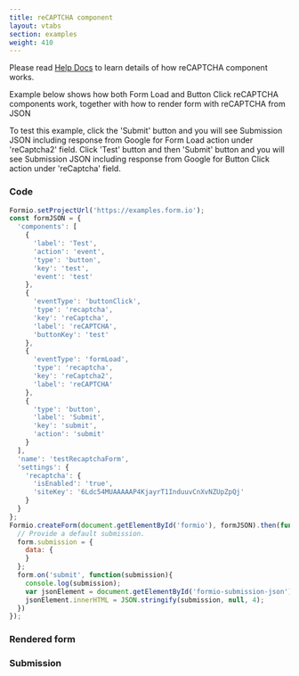 ```yaml
---
title: reCAPTCHA component
layout: vtabs
section: examples
weight: 410
---
```


Please read <a href="https://help.form.io/userguide/form-components/#recaptcha" target="_blank">Help Docs</a> to learn details of how reCAPTCHA component works.

Example below shows how both Form Load and Button Click reCAPTCHA components work, together with how to render form with reCAPTCHA from JSON

To test this example, click the 'Submit' button and you will see Submission JSON including response from Google for Form Load action under 'reCaptcha2' field. Click 'Test' button and then 'Submit' button and you will see Submission JSON including response from Google for Button Click action under 'reCaptcha' field.

### Code

```js
Formio.setProjectUrl('https://examples.form.io');
const formJSON = {
  'components': [
    {
      'label': 'Test',
      'action': 'event',
      'type': 'button',
      'key': 'test',
      'event': 'test'
    },
    {
      'eventType': 'buttonClick',
      'type': 'recaptcha',
      'key': 'reCaptcha',
      'label': 'reCAPTCHA',
      'buttonKey': 'test'
    },
    {
      'eventType': 'formLoad',
      'type': 'recaptcha',
      'key': 'reCaptcha2',
      'label': 'reCAPTCHA'
    },
    {
      'type': 'button',
      'label': 'Submit',
      'key': 'submit',
      'action': 'submit'
    }
  ],
  'name': 'testRecaptchaForm',
  'settings': {
    'recaptcha': {
      'isEnabled': 'true',
      'siteKey': '6Ldc54MUAAAAAP4KjayrT1InduuvCnXvNZUpZpQj'
    }
  }
};
Formio.createForm(document.getElementById('formio'), formJSON).then(function(form) {
  // Provide a default submission.
  form.submission = {
    data: {
    }
  };
  form.on('submit', function(submission){
    console.log(submission);
    var jsonElement = document.getElementById('formio-submission-json');
    jsonElement.innerHTML = JSON.stringify(submission, null, 4);
  })
});
````

### Rendered form
<div class='card card-body bg-light'>
  <div id='formio'></div>
</div>

### Submission 
<div class='card card-body bg-light'>
  <pre id='formio-submission-json'></pre>
</div>
<script type='text/javascript'>
Formio.setProjectUrl('https://examples.form.io');
const formJSON = {
  'components': [
    {
      'label': 'Test',
      'action': 'event',
      'type': 'button',
      'key': 'test',
      'event': 'test'
    },
    {
      'eventType': 'buttonClick',
      'type': 'recaptcha',
      'key': 'reCaptcha',
      'label': 'reCAPTCHA',
      'buttonKey': 'test'
    },
    {
      'eventType': 'formLoad',
      'type': 'recaptcha',
      'key': 'reCaptcha2',
      'label': 'reCAPTCHA'
    },
    {
      'type': 'button',
      'label': 'Submit',
      'key': 'submit',
      'action': 'submit'
    }
  ],
  'name': 'testRecaptchaForm',
  'settings': {
    'recaptcha': {
      'isEnabled': 'true',
      'siteKey': '6Ldc54MUAAAAAP4KjayrT1InduuvCnXvNZUpZpQj'
    }
  }
};
Formio.createForm(document.getElementById('formio'), formJSON).then(function(form) {
  // Provide a default submission.
  form.submission = {
    data: {
    }
  };
  form.on('submit', function(submission){
    console.log(submission);
    var jsonElement = document.getElementById('formio-submission-json');
    jsonElement.innerHTML = JSON.stringify(submission, null, 4);
  })
});
</script>
